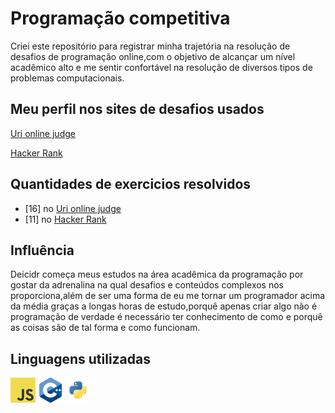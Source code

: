 # Programação competitiva

Criei este repositório para registrar minha trajetória
na resolução de desafios de programação online,com o objetivo 
de alcançar um nível acadêmico alto e me sentir confortável na resolução de diversos tipos 
de problemas computacionais.

## Meu perfil nos sites de desafios usados

[Uri online judge](https://www.urionlinejudge.com.br/judge/pt/profile/490691)

[Hacker Rank](https://www.hackerrank.com/dksorteio?hr_r=1)

## Quantidades de exercicios resolvidos

* [16] no [Uri online judge](https://www.urionlinejudge.com.br/judge/pt/profile/490691)
* [11] no [Hacker Rank](https://www.hackerrank.com/dksorteio?hr_r=1)

## Influência

Deicidr começa meus estudos na área acadêmica da programação por gostar da adrenalina 
na qual desafios e conteúdos complexos nos proporciona,além de ser uma forma de eu me tornar
um programador acima da média graças a longas horas de estudo,porquê apenas criar algo não é programação de verdade
é necessário ter conhecimento de como e porquê as coisas são de tal forma e como funcionam.

## Linguagens utilizadas
<code><img height="40" src="https://raw.githubusercontent.com/github/explore/80688e429a7d4ef2fca1e82350fe8e3517d3494d/topics/javascript/javascript.png"></code>
<code><img height="40" src="https://raw.githubusercontent.com/github/explore/80688e429a7d4ef2fca1e82350fe8e3517d3494d/topics/cpp/cpp.png"></code>
<code><img height="40" src="https://raw.githubusercontent.com/github/explore/80688e429a7d4ef2fca1e82350fe8e3517d3494d/topics/python/python.png"></code>


